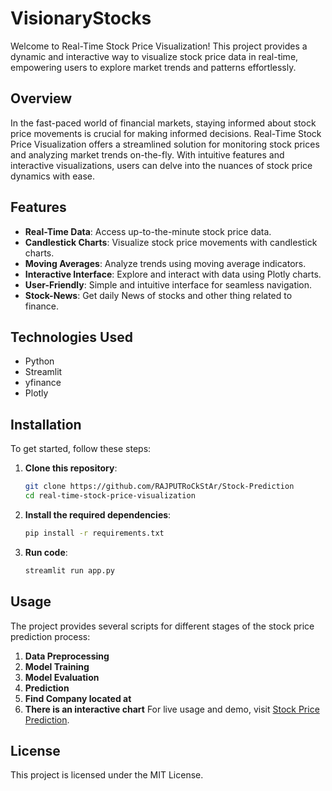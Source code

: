 # VisionaryStocks

Welcome to Real-Time Stock Price Visualization! This project provides a dynamic and interactive way to visualize stock price data in real-time, empowering users to explore market trends and patterns effortlessly.

## Overview

In the fast-paced world of financial markets, staying informed about stock price movements is crucial for making informed decisions. Real-Time Stock Price Visualization offers a streamlined solution for monitoring stock prices and analyzing market trends on-the-fly. With intuitive features and interactive visualizations, users can delve into the nuances of stock price dynamics with ease.

## Features

- **Real-Time Data**: Access up-to-the-minute stock price data.
- **Candlestick Charts**: Visualize stock price movements with candlestick charts.
- **Moving Averages**: Analyze trends using moving average indicators.
- **Interactive Interface**: Explore and interact with data using Plotly charts.
- **User-Friendly**: Simple and intuitive interface for seamless navigation.
- **Stock-News**: Get daily News of stocks and other thing related to finance.

## Technologies Used

- Python
- Streamlit
- yfinance
- Plotly

## Installation

To get started, follow these steps:

1. **Clone this repository**:

   ```bash
   git clone https://github.com/RAJPUTRoCkStAr/Stock-Prediction
   cd real-time-stock-price-visualization
   ```
2. **Install the required dependencies**:

   ```bash
   pip install -r requirements.txt
   ```
3. **Run code**:

   ```bash
   streamlit run app.py
   ```

## Usage

The project provides several scripts for different stages of the stock price prediction process:

1. **Data Preprocessing**
2. **Model Training**
3. **Model Evaluation**
4. **Prediction**
5. **Find Company located at**
6. **There is an interactive chart**
   For live usage and demo, visit [Stock Price Prediction](https://visionarystocks.streamlit.app/).

## License

This project is licensed under the MIT License.
